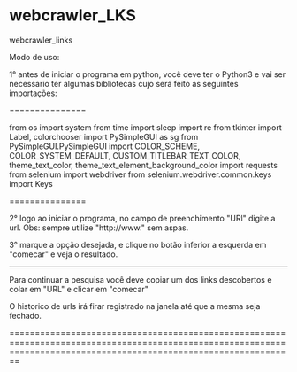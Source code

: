 # webcrawler_LKS
webcrawler_links

Modo de uso:

1° antes de iniciar o programa em python, você deve ter o Python3 e vai ser necessario ter algumas bibliotecas cujo será feito as seguintes importações:

===============

from os import system
from time import sleep
import re
from tkinter import Label, colorchooser
import PySimpleGUI as sg
from PySimpleGUI.PySimpleGUI import COLOR_SCHEME, COLOR_SYSTEM_DEFAULT, CUSTOM_TITLEBAR_TEXT_COLOR, theme_text_color, theme_text_element_background_color
import requests
from selenium import webdriver
from selenium.webdriver.common.keys import Keys


===============

2° logo ao iniciar o programa, no campo de preenchimento "URl" digite a url. Obs: sempre utilize "http://www." sem aspas.

3° marque a opção desejada, e clique no botão inferior a esquerda em "comecar" e veja o resultado.

------------------------------------------------------------------------------------------
Para continuar a pesquisa você deve copiar um dos links descobertos e colar em "URL" e clicar em "comecar"

O historico de urls irá firar registrado na janela até que a mesma seja fechado.

====================================================================================================================================================================


